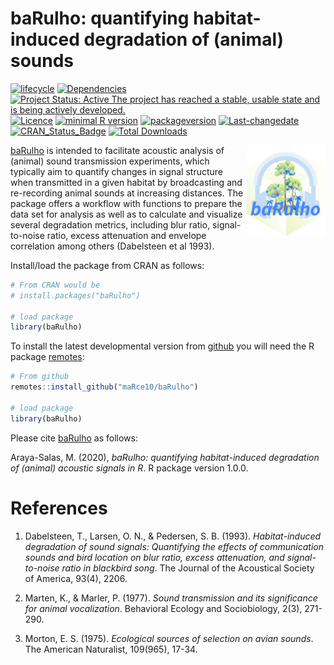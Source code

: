 baRulho: quantifying habitat-induced degradation of (animal) sounds
================

<!-- README.md is generated from README.Rmd. Please edit that file -->
<!-- badges: start -->

[![lifecycle](https://img.shields.io/badge/lifecycle-maturing-brightgreen.svg)](https://lifecycle.r-lib.org/articles/stages.html)
[![Dependencies](https://tinyverse.netlify.com/badge/baRulho)](https://cran.r-project.org/package=baRulho)
[![Project Status: Active The project has reached a stable, usable state
and is being actively
developed.](https://www.repostatus.org/badges/latest/active.svg)](https://www.repostatus.org/#active)
[![Licence](https://img.shields.io/badge/https://img.shields.io/badge/licence-GPL--2-blue.svg)](https://www.gnu.org/licenses/gpl-3.0.en.html)
[![minimal R
version](https://img.shields.io/badge/R%3E%3D-%3E=%203.2.1-6666ff.svg)](https://cran.r-project.org/)
[![packageversion](https://img.shields.io/badge/Package%20version-1.1.0-orange.svg?style=flat-square)](commits/develop)
[![Last-changedate](https://img.shields.io/badge/last%20change-2023--08--13-yellowgreen.svg)](/commits/master)
[![CRAN_Status_Badge](https://www.r-pkg.org/badges/version/baRulho)](https://cran.r-project.org/package=baRulho)
[![Total
Downloads](https://cranlogs.r-pkg.org/badges/grand-total/baRulho)](https://cranlogs.r-pkg.org/badges/grand-total/baRulho)
<!-- badges: end -->

<img src="vignettes/baRulho_sticker.png" alt="baRulho logo" align="right" width = "25%" height="25%"/>

[baRulho](https://cran.r-project.org/package=baRulho) is intended to
facilitate acoustic analysis of (animal) sound transmission experiments,
which typically aim to quantify changes in signal structure when
transmitted in a given habitat by broadcasting and re-recording animal
sounds at increasing distances. The package offers a workflow with
functions to prepare the data set for analysis as well as to calculate
and visualize several degradation metrics, including blur ratio,
signal-to-noise ratio, excess attenuation and envelope correlation among
others (Dabelsteen et al 1993).

Install/load the package from CRAN as follows:

``` r
# From CRAN would be
# install.packages("baRulho")

# load package
library(baRulho)
```

To install the latest developmental version from
[github](https://github.com/) you will need the R package
[remotes](https://cran.r-project.org/package=remotes):

``` r
# From github
remotes::install_github("maRce10/baRulho")

# load package
library(baRulho)
```

Please cite [baRulho](https://marce10.github.io/baRulho/) as follows:

Araya-Salas, M. (2020), *baRulho: quantifying habitat-induced
degradation of (animal) acoustic signals in R*. R package version 1.0.0.

# References

1.  Dabelsteen, T., Larsen, O. N., & Pedersen, S. B. (1993).
    *Habitat-induced degradation of sound signals: Quantifying the
    effects of communication sounds and bird location on blur ratio,
    excess attenuation, and signal-to-noise ratio in blackbird song*.
    The Journal of the Acoustical Society of America, 93(4), 2206.

2.  Marten, K., & Marler, P. (1977). *Sound transmission and its
    significance for animal vocalization*. Behavioral Ecology and
    Sociobiology, 2(3), 271-290.

3.  Morton, E. S. (1975). *Ecological sources of selection on avian
    sounds*. The American Naturalist, 109(965), 17-34.
